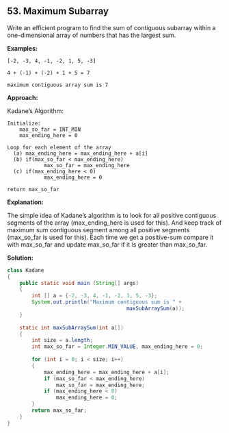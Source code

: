 ## 53. Maximum Subarray

Write an efficient program to find the sum of contiguous subarray within a one-dimensional array of numbers that has the largest sum. 

**Examples:** 

```
[-2, -3, 4, -1, -2, 1, 5, -3]

4 + (-1) + (-2) + 1 + 5 = 7

maximum contiguous array sum is 7
```

**Approach:**

Kadane’s Algorithm:

```
Initialize:
    max_so_far = INT_MIN
    max_ending_here = 0

Loop for each element of the array
  (a) max_ending_here = max_ending_here + a[i]
  (b) if(max_so_far < max_ending_here)
            max_so_far = max_ending_here
  (c) if(max_ending_here < 0)
            max_ending_here = 0

return max_so_far
```

**Explanation:** 

The simple idea of Kadane’s algorithm is to look for all positive contiguous segments of the array (max_ending_here is used for this). And keep track of maximum sum contiguous segment among all positive segments (max_so_far is used for this). Each time we get a positive-sum compare it with max_so_far and update max_so_far if it is greater than max_so_far.

**Solution:**

```java
class Kadane
{
    public static void main (String[] args)
    {
        int [] a = {-2, -3, 4, -1, -2, 1, 5, -3};
        System.out.println("Maximum contiguous sum is " +
                                       maxSubArraySum(a));
    }
 
    static int maxSubArraySum(int a[])
    {
        int size = a.length;
        int max_so_far = Integer.MIN_VALUE, max_ending_here = 0;
 
        for (int i = 0; i < size; i++)
        {
            max_ending_here = max_ending_here + a[i];
            if (max_so_far < max_ending_here)
                max_so_far = max_ending_here;
            if (max_ending_here < 0)
                max_ending_here = 0;
        }
        return max_so_far;
    }
}
```